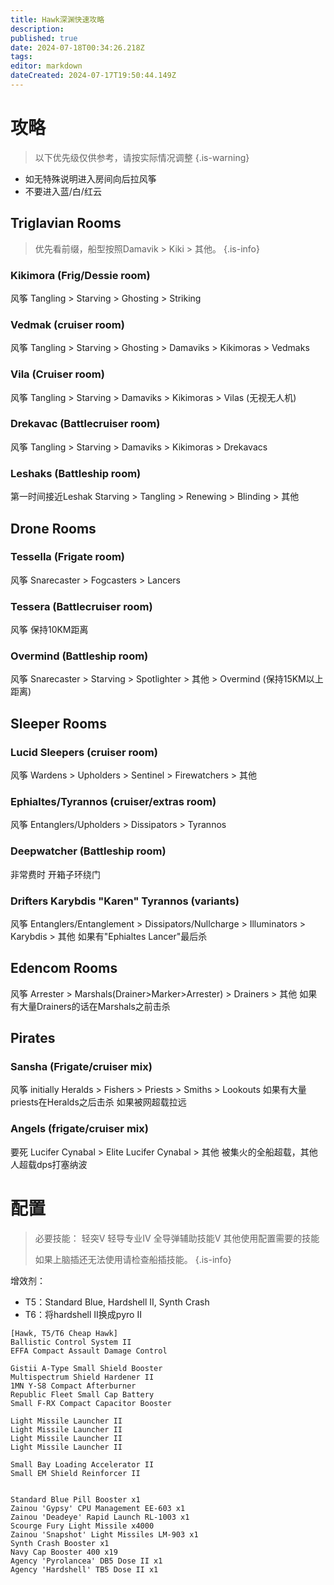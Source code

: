 ```yaml
---
title: Hawk深渊快速攻略
description: 
published: true
date: 2024-07-18T00:34:26.218Z
tags: 
editor: markdown
dateCreated: 2024-07-17T19:50:44.149Z
---
```


# 攻略
> 以下优先级仅供参考，请按实际情况调整
{.is-warning}

- 如无特殊说明进入房间向后拉风筝
- 不要进入蓝/白/红云

## Triglavian Rooms
> 优先看前缀，船型按照Damavik > Kiki > 其他。
{.is-info}

### Kikimora (Frig/Dessie room)
风筝
Tangling > Starving > Ghosting > Striking
### Vedmak (cruiser room)
风筝
Tangling > Starving > Ghosting > Damaviks > Kikimoras > Vedmaks
### Vila (Cruiser room)
风筝
Tangling > Starving > Damaviks > Kikimoras > Vilas (无视无人机)
### Drekavac (Battlecruiser room)
风筝
Tangling > Starving > Damaviks > Kikimoras > Drekavacs
### Leshaks (Battleship room)
第一时间接近Leshak
Starving > Tangling > Renewing > Blinding > 其他

## Drone Rooms
### Tessella (Frigate room)
风筝
Snarecaster > Fogcasters > Lancers
### Tessera (Battlecruiser room)
风筝
保持10KM距离
### Overmind (Battleship room)
风筝
Snarecaster > Starving > Spotlighter > 其他 > Overmind (保持15KM以上距离)

## Sleeper Rooms
### Lucid Sleepers (cruiser room)
风筝
Wardens > Upholders > Sentinel > Firewatchers > 其他
### Ephialtes/Tyrannos (cruiser/extras room)
风筝
Entanglers/Upholders > Dissipators > Tyrannos
### Deepwatcher (Battleship room)
非常费时
开箱子环绕门
### Drifters Karybdis "Karen" Tyrannos (variants)
风筝
Entanglers/Entanglement > Dissipators/Nullcharge > Illuminators > Karybdis > 其他
如果有"Ephialtes Lancer"最后杀

## Edencom Rooms
风筝
Arrester > Marshals(Drainer>Marker>Arrester) > Drainers > 其他
如果有大量Drainers的话在Marshals之前击杀

## Pirates
### Sansha (Frigate/cruiser mix)
风筝 initially
Heralds > Fishers > Priests > Smiths > Lookouts
如果有大量priests在Heralds之后击杀
如果被网超载拉远
### Angels (frigate/cruiser mix)
要死
Lucifer Cynabal > Elite Lucifer Cynabal > 其他
被集火的全船超载，其他人超载dps打塞纳波

# 配置
> 必要技能：
> 轻突V
> 轻导专业IV
> 全导弹辅助技能V
> 其他使用配置需要的技能
> 
> 如果上脑插还无法使用请检查船插技能。
{.is-info}

增效剂：
- T5：Standard Blue, Hardshell II, Synth Crash
- T6：将hardshell II换成pyro II

```
[Hawk, T5/T6 Cheap Hawk]
Ballistic Control System II
EFFA Compact Assault Damage Control

Gistii A-Type Small Shield Booster
Multispectrum Shield Hardener II
1MN Y-S8 Compact Afterburner
Republic Fleet Small Cap Battery
Small F-RX Compact Capacitor Booster

Light Missile Launcher II
Light Missile Launcher II
Light Missile Launcher II
Light Missile Launcher II

Small Bay Loading Accelerator II
Small EM Shield Reinforcer II


Standard Blue Pill Booster x1
Zainou 'Gypsy' CPU Management EE-603 x1
Zainou 'Deadeye' Rapid Launch RL-1003 x1
Scourge Fury Light Missile x4000
Zainou 'Snapshot' Light Missiles LM-903 x1
Synth Crash Booster x1
Navy Cap Booster 400 x19
Agency 'Pyrolancea' DB5 Dose II x1
Agency 'Hardshell' TB5 Dose II x1
```


